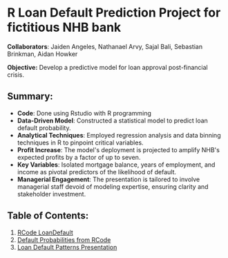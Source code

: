 # R Loan Default Prediction Project for fictitious NHB bank
**Collaborators**: Jaiden Angeles, Nathanael Arvy, Sajal Bali, Sebastian Brinkman, Aidan Howker

**Objective:** Develop a predictive model for loan approval post-financial crisis.

## Summary:

- **Code**: Done using Rstudio with R programming
- **Data-Driven Model**: Constructed a statistical model to predict loan default probability.
- **Analytical Techniques**: Employed regression analysis and data binning techniques in R to pinpoint critical variables.
- **Profit Increase**: The model's deployment is projected to amplify NHB's expected profits by a factor of up to seven.
- **Key Variables**: Isolated mortgage balance, years of employment, and income as pivotal predictors of the likelihood of default.
- **Managerial Engagement**: The presentation is tailored to involve managerial staff devoid of modeling expertise, ensuring clarity and stakeholder investment.


## Table of Contents:
1. [RCode LoanDefault](https://github.com/jaidenangeles/Project-Portfolio/blob/main/R%20Loan%20Default%20Prediction%20Project/RCode_LoanDefault.R)
2. [Default Probabilities from RCode](https://github.com/jaidenangeles/Project-Portfolio/blob/main/R%20Loan%20Default%20Prediction%20Project/Default%20Probabilities%20from%20RCode.csv)
3. [Loan Default Patterns Presentation](https://github.com/jaidenangeles/Project-Portfolio/blob/main/R%20Loan%20Default%20Prediction%20Project/Loan%20Default%20Patterns%20Presentation.pdf)
